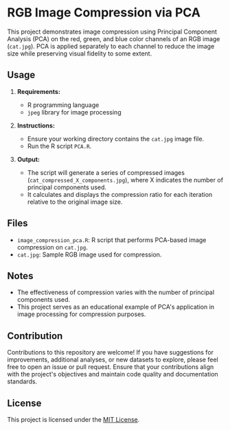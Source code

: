 # RGB Image Compression via PCA

This project demonstrates image compression using Principal Component Analysis (PCA) on the red, green, and blue color channels of an RGB image (`cat.jpg`). PCA is applied separately to each channel to reduce the image size while preserving visual fidelity to some extent.

## Usage

1. **Requirements:**
   - R programming language
   - `jpeg` library for image processing

2. **Instructions:**
   - Ensure your working directory contains the `cat.jpg` image file.
   - Run the R script `PCA.R`.

3. **Output:**
   - The script will generate a series of compressed images (`cat_compressed_X_components.jpg`), where X indicates the number of principal components used.
   - It calculates and displays the compression ratio for each iteration relative to the original image size.

## Files

- `image_compression_pca.R`: R script that performs PCA-based image compression on `cat.jpg`.
- `cat.jpg`: Sample RGB image used for compression.

## Notes

- The effectiveness of compression varies with the number of principal components used.
- This project serves as an educational example of PCA's application in image processing for compression purposes.

## Contribution

Contributions to this repository are welcome! If you have suggestions for improvements, additional analyses, or new datasets to explore, please feel free to open an issue or pull request. Ensure that your contributions align with the project's objectives and maintain code quality and documentation standards.

## License

This project is licensed under the [MIT License](LICENSE).
